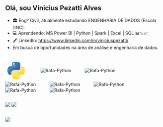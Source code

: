 ## Olá, sou Vinicius Pezatti Alves


- 🏛 Engº Civil, atualmente estudando ENGENHARIA DE DADOS (Escola DNC).
- 💻 Aprendendo: MS Power BI | Python | Spark | Excel | SQL 📊📉📈
- 🖋 LinkedIn: https://www.linkedin.com/in/viniciuspezatti/
- Em busca de oportunidades na área de análise e engenharia de dados.

<div style="display: inline_block"><br>
 <img align="center" alt="Rafa-Python" height="70" width="70" src="https://raw.githubusercontent.com/devicons/devicon/master/icons/python/python-original.svg" style="margin-right: 40px;">
 <img align="center" alt="Rafa-Python" height="50" width="50" src="https://cdn.jsdelivr.net/gh/devicons/devicon@latest/icons/anaconda/anaconda-original.svg" style="margin-right: 40px;">
 <img align="center" alt="Rafa-Python" height="70" width="70" src="https://cdn.jsdelivr.net/gh/devicons/devicon@latest/icons/azuresqldatabase/azuresqldatabase-original.svg" style="margin-right: 40px;">
 <img align="center" alt="Rafa-Python" height="70" width="70" src="https://cdn.jsdelivr.net/gh/devicons/devicon@latest/icons/docker/docker-plain-wordmark.svg" style="margin-right: 40px;">
 <img align="center" alt="Rafa-Python" height="70" width="70" src="https://cdn.jsdelivr.net/gh/devicons/devicon@latest/icons/visualstudio/visualstudio-original.svg" style="margin-right: 40px;">
 <img align="center" alt="Rafa-Python" height="70" width="70" src="https://cdn.jsdelivr.net/gh/devicons/devicon@latest/icons/numpy/numpy-original.svg" style="margin-right: 40px;">
 <img align="center" alt="Rafa-Python" height="70" width="70" src="https://cdn.jsdelivr.net/gh/devicons/devicon@latest/icons/pandas/pandas-original-wordmark.svg" style="margin-right: 40px;">
 <img align="center" alt="Rafa-Python" height="70" width="70" src="https://cdn.jsdelivr.net/gh/devicons/devicon@latest/icons/apachespark/apachespark-original-wordmark.svg">
</div>

##

</div>
  <a href="https://instagram.com/viniciuspezatti" target="_blank"><img src="https://img.shields.io/badge/-Instagram-%23E4405F?style=for-the-badge&logo=instagram&logoColor=white" target="_blank"></a>
  <a href="https://www.linkedin.com/in/viniciuspezatti/" target="_blank"><img src="https://img.shields.io/badge/-LinkedIn-%230077B5?style=for-the-badge&logo=linkedin&logoColor=white" target="_blank"></a>
  
  
</div>

##

<div>
  <a href="https://github.com/viniciuspezatti">
  
  <img height="200em" src="https://github-readme-stats.vercel.app/api/top-langs/?username=viniciuspezatti&layout=compact"/>
  
</div>
    

